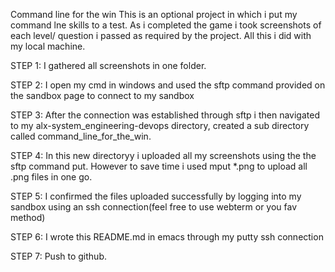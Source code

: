 Command line for the win
This is an optional project in which i put my command lne skills to a test. As i
completed the game i took screenshots of each level/ question i passed as
required by the project. All this i did with my local machine.

STEP 1: I gathered all screenshots in one folder.

STEP 2: I open my cmd in windows and used the sftp command provided on the
sandbox page to connect to my sandbox

STEP 3: After the connection was established through sftp i then navigated to my
alx-system_engineering-devops directory, created a sub directory called
command_line_for_the_win.

STEP 4: In this new directoryy i uploaded all my screenshots using the the sftp
command put. However to save time i used mput *.png to upload all .png files in
one go.

STEP 5: I confirmed the files uploaded successfully by logging into my sandbox
using an ssh connection(feel free to use webterm or you fav method)

STEP 6: I wrote this README.md in emacs through my putty ssh connection

STEP 7: Push to github.